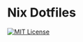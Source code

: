 # Nix Dotfiles

[![MIT License](https://img.shields.io/badge/License-MIT-green.svg)](https://choosealicense.com/licenses/mit/)
